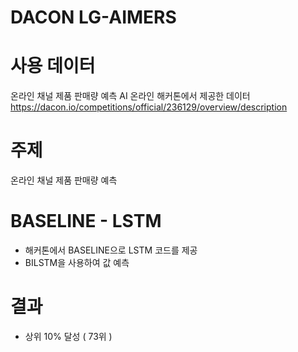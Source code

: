 # DACON LG-AIMERS

# 사용 데이터
온라인 채널 제품 판매량 예측 AI 온라인 해커톤에서 제공한 데이터
https://dacon.io/competitions/official/236129/overview/description


# 주제
온라인 채널 제품 판매량 예측

# BASELINE - LSTM
- 해커톤에서 BASELINE으로 LSTM 코드를 제공
- BILSTM을 사용하여 값 예측

# 결과
- 상위 10% 달성 ( 73위 )
